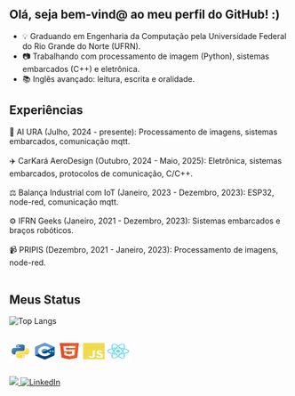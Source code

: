 ## Olá, seja bem-vind@ ao meu perfil do GitHub! :)
- 💡 Graduando em Engenharia da Computação pela Universidade Federal do Rio Grande do Norte (UFRN). <br>
- 📷 Trabalhando com processamento de imagem (Python), sistemas embarcados (C++) e eletrônica.<br>
- 📚 Inglês avançado: leitura, escrita e oralidade.

## Experiências
🚗 AI URA (Julho, 2024 - presente): Processamento de imagens, sistemas embarcados, comunicação mqtt. <br><br> 
✈️ CarKará AeroDesign (Outubro, 2024 - Maio, 2025): Eletrônica, sistemas embarcados, protocolos de comunicação, C/C++. <br><br> 
⚖️ Balança Industrial com IoT (Janeiro, 2023 - Dezembro, 2023): ESP32, node-red, comunicação mqtt. <br><br>
⚙️ IFRN Geeks (Janeiro, 2021 - Dezembro, 2023): Sistemas embarcados e braços robóticos. <br><br>
📹 PRIPIS (Dezembro, 2021 - Janeiro, 2023): Processamento de imagens, node-red. <br><br>

  
## Meus Status
![Top Langs](https://github-readme-stats.vercel.app/api/top-langs/?username=marcostavar3s&layout=compact&theme=midnight-purple&custom_title=Linguagens%20Mais%20Usadas&card_width=950)

<div style="display: inline_block"><br>
     <img align="center" alt="Marcos-Python" height="30" width="40" src="https://raw.githubusercontent.com/devicons/devicon/master/icons/python/python-original.svg">
     <img align="center" alt="Marcos-Cplusplus" height="30" width="40" src="https://raw.githubusercontent.com/devicons/devicon/master/icons/cplusplus/cplusplus-original.svg">

  <img align="center" alt="Marcos-HTML" height="30" width="40" src="https://raw.githubusercontent.com/devicons/devicon/master/icons/html5/html5-original.svg">
  <img align="center" alt="Marcos-JS" height="30" width="40" src="https://raw.githubusercontent.com/devicons/devicon/master/icons/javascript/javascript-plain.svg">
  <img align="center" alt="Marcos-React" height="30" width="40" src="https://raw.githubusercontent.com/devicons/devicon/master/icons/react/react-original.svg">
</div>

##

<div>
  <a href="mailto:marcosfilho1411@gmail.com">
    <img src="https://img.shields.io/badge/-Gmail-%23333?style=for-the-badge&logo=gmail&logoColor=white" target="_blank">
  </a>
  <a href="https://www.linkedin.com/in/marcos-aurélio-tavares-filho">
    <img src="https://img.shields.io/badge/LinkedIn-0077B5?style=for-the-badge&logo=linkedin&logoColor=white" alt="LinkedIn">
  </a>
</div>
 
